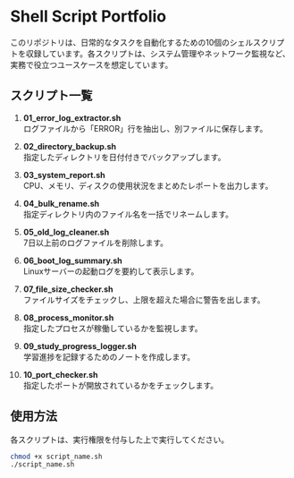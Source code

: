 # Shell Script Portfolio

このリポジトリは、日常的なタスクを自動化するための10個のシェルスクリプトを収録しています。各スクリプトは、システム管理やネットワーク監視など、実務で役立つユースケースを想定しています。

## スクリプト一覧

1. **01_error_log_extractor.sh**  
   ログファイルから「ERROR」行を抽出し、別ファイルに保存します。

2. **02_directory_backup.sh**  
   指定したディレクトリを日付付きでバックアップします。

3. **03_system_report.sh**  
   CPU、メモリ、ディスクの使用状況をまとめたレポートを出力します。

4. **04_bulk_rename.sh**  
   指定ディレクトリ内のファイル名を一括でリネームします。

5. **05_old_log_cleaner.sh**  
   7日以上前のログファイルを削除します。

6. **06_boot_log_summary.sh**  
   Linuxサーバーの起動ログを要約して表示します。

7. **07_file_size_checker.sh**  
   ファイルサイズをチェックし、上限を超えた場合に警告を出します。

8. **08_process_monitor.sh**  
   指定したプロセスが稼働しているかを監視します。

9. **09_study_progress_logger.sh**  
   学習進捗を記録するためのノートを作成します。

10. **10_port_checker.sh**  
    指定したポートが開放されているかをチェックします。

## 使用方法

各スクリプトは、実行権限を付与した上で実行してください。

```bash
chmod +x script_name.sh
./script_name.sh
